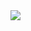 <img src="https://git-profile-readme-banner.vercel.app/api/python?username=haifaelhorra&txt=Welcome%20to%20My%20Cyber%20Playground&bg=fff0f5&fill=ff69b4" />
